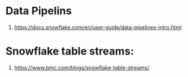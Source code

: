 # Data Pipelins
1. https://docs.snowflake.com/en/user-guide/data-pipelines-intro.html

# Snowflake table streams:
1. https://www.bmc.com/blogs/snowflake-table-streams/

